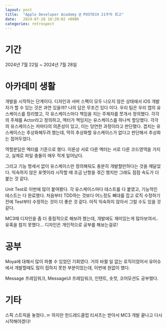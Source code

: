 ```yaml
---
layout: post
title:  "Apple Developer Academy @ POSTECH 21주차 회고"
date:   2024-07-28 10:20:02 +0900
categories: retrospect
---
```


# 기간
2024년 7월 22일 ~ 2024년 7월 28일

# 아카데미 생활
개발을 시작하는 단계이다. 디자인과 서버 스펙이 모두 나오지 않은 상태에서 iOS 개발자가 할 수 있는 것은 과연 있을까? 나의 답은 무조건 있다 이다. 우리 팀은 우리 앱의 유스케이스를 정리했고, 각 유스케이스마다 책임을 지는 주체자를 쪼개서 정의했다. 각각의 주체를 Actor라고 정의하고, 엑터가 책임지는 유스케이스를 하나씩 할당했다. 각각의 유스케이스는 저마다의 의존성이 있고, 이는 당연한 과정이라고 판단했다. 겹치는 유스케이스는 추상화해두려 했는데, 딱히 추상화할 유스케이스가 없다고 판단해서 추상화는 접어두었다.

역할분담은 엑터를 기준으로 했다. 이론상 서로 다른 엑터는 서로 다른 코드영역을 가지고, 실제로 파일 충돌이 매우 적게 일어났다.

그리고 기능 명세서 없이 유스케이스만 정의해둬도 충분히 개발할만하다는 것을 깨달았다. 익숙하지 않은 포멧이라 시작할 때 조금 난항을 겪긴 했지만 그래도 점점 속도가 더 붙는 것 같다.

Unit Test로 이번에 많이 붙여봤다. 각 유스케이스마다 테스트를 다 붙였고, 기능적인 테스트는 다 완료했다. 처음부터 TDD하는 것보다 어느정도 뼈대를 잡고 로직 수정하기 전에 Test부터 수정하는 것이 더 좋은 것 같다. 아직 익숙하지 않아서 그럴 수도 있을 것 같다.

MC3때 디자인을 좀 더 중점적으로 해보려 했는데, 개발에도 재미있는게 많아보여서.. 유혹을 참지 못했다... 디자인은 개인적으로 공부를 해보는걸로!

# 공부
Moya에 대해서 많이 파볼 수 있었던 기회였다. 거의 바뀔 일 없는 로직이었어서 유어슈에서 개발할때도 많이 접하지 못한 부분이었는데, 이번에 원없이 했다.

Message 프레임워크, MessageUI 프레임워크, 인텐트, 숏컷, 코어모션도 공부했다. 

# 기타
스픽 스트릭을 놓쳤다..ㅠ 하지만 헌드레드클럽 티셔츠는 받아서 MC3 개발 끝나고 다시 시작해야겠다!